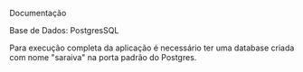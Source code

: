 Documentação

Base de Dados: PostgresSQL

Para execução completa da aplicação é necessário ter uma database criada com nome "saraiva" na porta padrão do Postgres.